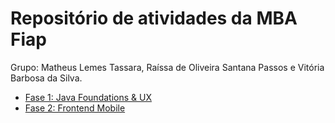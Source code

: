 # Repositório de atividades da MBA Fiap

Grupo: Matheus Lemes Tassara, Raíssa de Oliveira Santana Passos e Vitória Barbosa da Silva.

- [Fase 1: Java Foundations & UX](/Java%20Foundations%20%26%20UX/) 
- [Fase 2: Frontend Mobile](/Frontend%20Mobile/)
